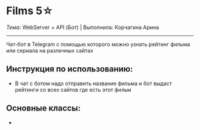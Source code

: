 # Films 5☆

*Тема*: WebServer + API (Бот) |
Выполнила: Корчагина Арина

 ---
 Чат-бот в Telegram с помощью которого можно узнать рейтинг фильма или сериала на различных сайтах
 
 ## Инструкция по использованию:
- В чат с ботом надо отправить название фильма и бот выдаст рейтинги со всех сайтов где есть этот фильм
## Основные классы:
- 
 
